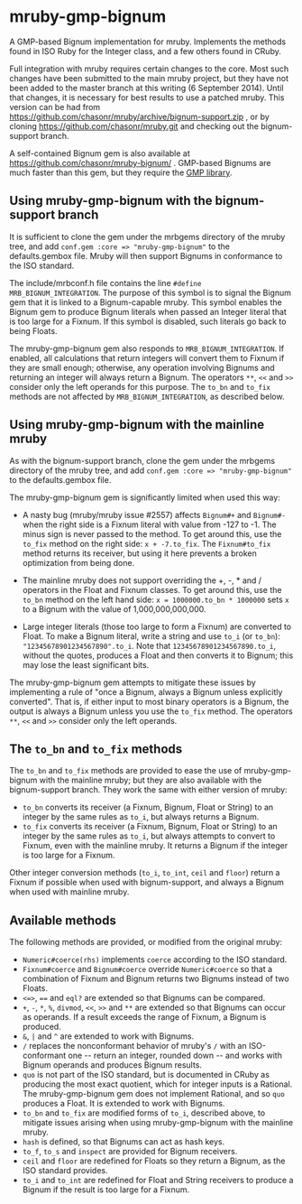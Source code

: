 mruby-gmp-bignum
================

A GMP-based Bignum implementation for mruby.  Implements the methods found in ISO Ruby for the Integer class, and a few others found in CRuby.

Full integration with mruby requires certain changes to the core.  Most such changes have been submitted to the main mruby project, but they have not been added to the master branch at this writing (6 September 2014).  Until that changes, it is necessary for best results to use a patched mruby.  This version can be had from https://github.com/chasonr/mruby/archive/bignum-support.zip , or by cloning https://github.com/chasonr/mruby.git and checking out the bignum-support branch.

A self-contained Bignum gem is also available at https://github.com/chasonr/mruby-bignum/ .  GMP-based Bignums are much faster than this gem, but they require the [GMP library](https://gmplib.org/).

## Using mruby-gmp-bignum with the bignum-support branch

It is sufficient to clone the gem under the mrbgems directory of the mruby tree, and add `conf.gem :core => "mruby-gmp-bignum"` to the defaults.gembox file.  Mruby will then support Bignums in conformance to the ISO standard.

The include/mrbconf.h file contains the line `#define MRB_BIGNUM_INTEGRATION`.  The purpose of this symbol is to signal the Bignum gem that it is linked to a Bignum-capable mruby.  This symbol enables the Bignum gem to produce Bignum literals when passed an Integer literal that is too large for a Fixnum.  If this symbol is disabled, such literals go back to being Floats.

The mruby-gmp-bignum gem also responds to `MRB_BIGNUM_INTEGRATION`.  If enabled, all calculations that return integers will convert them to Fixnum if they are small enough; otherwise, any operation involving Bignums and returning an integer will always return a Bignum.  The operators `**`, `<<` and `>>` consider only the left operands for this purpose.  The `to_bn` and `to_fix` methods are not affected by `MRB_BIGNUM_INTEGRATION`, as described below.

## Using mruby-gmp-bignum with the mainline mruby

As with the bignum-support branch, clone the gem under the mrbgems directory of the mruby tree, and add `conf.gem :core => "mruby-gmp-bignum"` to the defaults.gembox file.

The mruby-gmp-bignum gem is significantly limited when used this way:

* A nasty bug (mruby/mruby issue #2557) affects `Bignum#+` and `Bignum#-` when the right side is a Fixnum literal with value from -127 to -1.  The minus sign is never passed to the method.  To get around this, use the `to_fix` method on the right side:  `x + -7.to_fix`.  The `Fixnum#to_fix` method returns its receiver, but using it here prevents a broken optimization from being done.

* The mainline mruby does not support overriding the +, -, * and / operators in the Float and Fixnum classes.  To get around this, use the `to_bn` method on the left hand side:  `x = 1000000.to_bn * 1000000` sets `x` to a Bignum with the value of 1,000,000,000,000.

* Large integer literals (those too large to form a Fixnum) are converted to Float.  To make a Bignum literal, write a string and use `to_i` (or `to_bn`):  `"12345678901234567890".to_i`.  Note that `12345678901234567890.to_i`, without the quotes, produces a Float and then converts it to Bignum; this may lose the least significant bits.

The mruby-gmp-bignum gem attempts to mitigate these issues by implementing a rule of "once a Bignum, always a Bignum unless explicitly converted".  That is, if either input to most binary operators is a Bignum, the output is always a Bignum unless you use the `to_fix` method.  The operators `**`, `<<` and `>>` consider only the left operands.

## The `to_bn` and `to_fix` methods

The `to_bn` and `to_fix` methods are provided to ease the use of mruby-gmp-bignum with the mainline mruby; but they are also available with the bignum-support branch.  They work the same with either version of mruby:

* `to_bn` converts its receiver (a Fixnum, Bignum, Float or String) to an integer by the same rules as `to_i`, but always returns a Bignum.
* `to_fix` converts its receiver (a Fixnum, Bignum, Float or String) to an integer by the same rules as `to_i`, but always attempts to convert to Fixnum, even with the mainline mruby.  It returns a Bignum if the integer is too large for a Fixnum.

Other integer conversion methods (`to_i`, `to_int`, `ceil` and `floor`) return a Fixnum if possible when used with bignum-support, and always a Bignum when used with mainline mruby.

## Available methods

The following methods are provided, or modified from the original mruby:

* `Numeric#coerce(rhs)` implements `coerce` according to the ISO standard.
* `Fixnum#coerce` and `Bignum#coerce` override `Numeric#coerce` so that a combination of Fixnum and Bignum returns two Bignums instead of two Floats.
* `<=>`, `==` and `eql?` are extended so that Bignums can be compared.
* `+`, `-`, `*`, `%`, `divmod`, `<<`, `>>` and `**` are extended so that Bignums can occur as operands.  If a result exceeds the range of Fixnum, a Bignum is produced.
* `&`, `|` and `^` are extended to work with Bignums.
* `/` replaces the nonconformant behavior of mruby's `/` with an ISO-conformant one -- return an integer, rounded down -- and works with Bignum operands and produces Bignum results.
* `quo` is not part of the ISO standard, but is documented in CRuby as producing the most exact quotient, which for integer inputs is a Rational.  The mruby-gmp-bignum gem does not implement Rational, and so `quo` produces a Float.  It is extended to work with Bignums.
* `to_bn` and `to_fix` are modified forms of `to_i`, described above, to mitigate issues arising when using mruby-gmp-bignum with the mainline mruby.
* `hash` is defined, so that Bignums can act as hash keys.
* `to_f`, `to_s` and `inspect` are provided for Bignum receivers.
* `ceil` and `floor` are redefined for Floats so they return a Bignum, as the ISO standard provides.
* `to_i` and `to_int` are redefined for Float and String receivers to produce a Bignum if the result is too large for a Fixnum.
